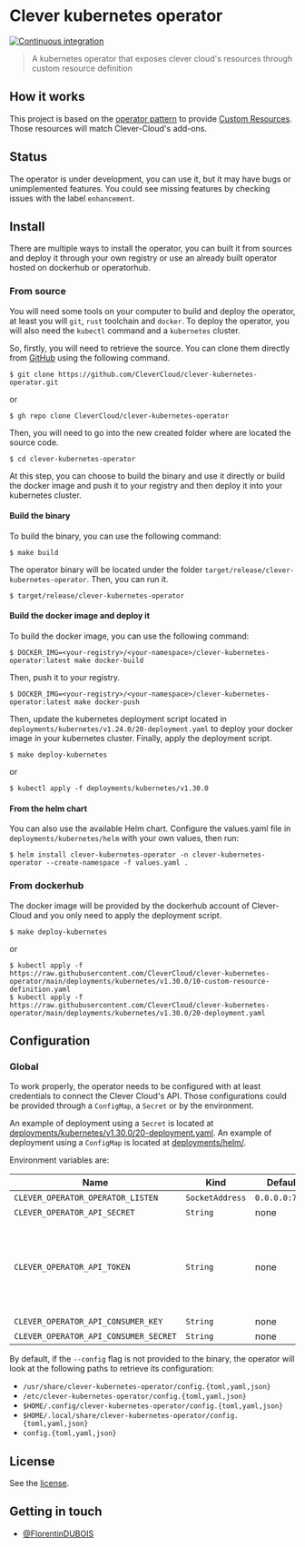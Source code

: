 # Clever kubernetes operator

[![Continuous integration](https://github.com/CleverCloud/clever-kubernetes-operator/actions/workflows/ci.yml/badge.svg?branch=main)](https://github.com/CleverCloud/clever-kubernetes-operator/actions/workflows/ci.yml)

> A kubernetes operator that exposes clever cloud's resources through custom resource definition

## How it works

This project is based on the [operator pattern](https://kubernetes.io/docs/concepts/extend-kubernetes/operator/) to
provide [Custom Resources](https://kubernetes.io/docs/concepts/extend-kubernetes/api-extension/custom-resources/). Those
resources will match Clever-Cloud's add-ons.

## Status

The operator is under development, you can use it, but it may have bugs or unimplemented features. You could see missing
features by checking issues with the label `enhancement`.

## Install

There are multiple ways to install the operator, you can built it from sources and deploy it through your own registry
or use an already built operator hosted on dockerhub or operatorhub.

### From source

You will need some tools on your computer to build and deploy the operator, at least you will `git`, `rust` toolchain and
`docker`. To deploy the operator, you will also need the `kubectl` command and a `kubernetes` cluster.

So, firstly, you will need to retrieve the source. You can clone them directly from
[GitHub](https://github.com/CleverCloud/clever-kubernetes-operator) using the following command.

```
$ git clone https://github.com/CleverCloud/clever-kubernetes-operator.git
```
or
```
$ gh repo clone CleverCloud/clever-kubernetes-operator
```

Then, you will need to go into the new created folder where are located the source code.

```
$ cd clever-kubernetes-operator
```

At this step, you can choose to build the binary and use it directly or build the docker image and push it to your
registry and then deploy it into your kubernetes cluster.

#### Build the binary

To build the binary, you can use the following command:

```
$ make build
```

The operator binary will be located under the folder `target/release/clever-kubernetes-operator`. Then, you can run it.

```
$ target/release/clever-kubernetes-operator
```

#### Build the docker image and deploy it

To build the docker image, you can use the following command:

```
$ DOCKER_IMG=<your-registry>/<your-namespace>/clever-kubernetes-operator:latest make docker-build
```

Then, push it to your registry.

```
$ DOCKER_IMG=<your-registry>/<your-namespace>/clever-kubernetes-operator:latest make docker-push
```

Then, update the kubernetes deployment script located in `deployments/kubernetes/v1.24.0/20-deployment.yaml` to deploy
your docker image in your kubernetes cluster. Finally, apply the deployment script.

```
$ make deploy-kubernetes
```
or
```
$ kubectl apply -f deployments/kubernetes/v1.30.0
```

#### From the helm chart

You can also use the available Helm chart. Configure the values.yaml file in `deployments/kubernetes/helm` with your own values, then run:

```console
$ helm install clever-kubernetes-operator -n clever-kubernetes-operator --create-namespace -f values.yaml .
```

### From dockerhub

The docker image will be provided by the dockerhub account of Clever-Cloud and you only need to apply the deployment
script.

```
$ make deploy-kubernetes
```
or
```
$ kubectl apply -f https://raw.githubusercontent.com/CleverCloud/clever-kubernetes-operator/main/deployments/kubernetes/v1.30.0/10-custom-resource-definition.yaml
$ kubectl apply -f https://raw.githubusercontent.com/CleverCloud/clever-kubernetes-operator/main/deployments/kubernetes/v1.30.0/20-deployment.yaml
```

## Configuration

### Global

To work properly, the operator needs to be configured with at least credentials to connect the Clever Cloud's API.
Those configurations could be provided through a `ConfigMap`, a `Secret` or by the environment.

An example of deployment using a `Secret` is located at [deployments/kubernetes/v1.30.0/20-deployment.yaml](./deployments/kubernetes/v1.30.0/20-deployment.yaml).
An example of deployment using a `ConfigMap` is located at [deployments/helm/](./deployments/kubernetes/helm/templates/configmap.yaml).

Environment variables are:

| Name                                  | Kind            | Default                        | Required | Description                                                       |
| ------------------------------------- | --------------- | ------------------------------ |----------|-------------------------------------------------------------------|
| `CLEVER_OPERATOR_OPERATOR_LISTEN`     | `SocketAddress` | `0.0.0.0:7080`                 | yes      |                                                                   |
| `CLEVER_OPERATOR_API_SECRET`          | `String`        | none                           | false    |                                                                   |
| `CLEVER_OPERATOR_API_TOKEN`           | `String`        | none                           | yes      | if used alone, we assume that we are using oauthless auth backend |
| `CLEVER_OPERATOR_API_CONSUMER_KEY`    | `String`        | none                           | false    |                                                                   |
| `CLEVER_OPERATOR_API_CONSUMER_SECRET` | `String`        | none                           | false    |                                                                   |

By default, if the `--config` flag is not provided to the binary, the operator will look at the following paths to
retrieve its configuration:

- `/usr/share/clever-kubernetes-operator/config.{toml,yaml,json}`
- `/etc/clever-kubernetes-operator/config.{toml,yaml,json}`
- `$HOME/.config/clever-kubernetes-operator/config.{toml,yaml,json}`
- `$HOME/.local/share/clever-kubernetes-operator/config.{toml,yaml,json}`
- `config.{toml,yaml,json}`

## License

See the [license](LICENSE).

## Getting in touch

- [@FlorentinDUBOIS](https://twitter.com/FlorentinDUBOIS)
